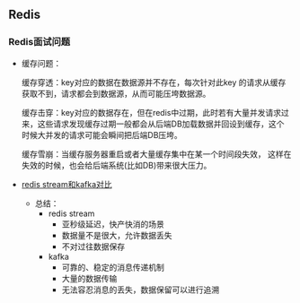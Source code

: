 ## Redis

### Redis面试问题

- 缓存问题：
  
    缓存穿透：key对应的数据在数据源并不存在，每次针对此key 的请求从缓存获取不到，请求都会到数据源，从而可能压垮数据源。

    缓存击穿：key对应的数据存在，但在redis中过期，此时若有大量并发请求过来，这些请求发现缓存过期一般都会从后端DB加载数据并回设到缓存，这个时候大并发的请求可能会瞬间把后端DB压垮。

    缓存雪崩：当缓存服务器重启或者大量缓存集中在某一个时间段失效， 这样在失效的时候，也会给后端系统(比如DB)带来很大压力。

- [redis stream和kafka对比](https://blog.csdn.net/qq_36285124/article/details/102617211)
  - 总结：
    - redis stream
      - 亚秒级延迟，快产快消的场景
      - 数据量不是很大，允许数据丢失
      - 不对过往数据保存
    - kafka
      - 可靠的、稳定的消息传递机制
      - 大量的数据传输
      - 无法容忍消息的丢失，数据保留可以进行追溯

